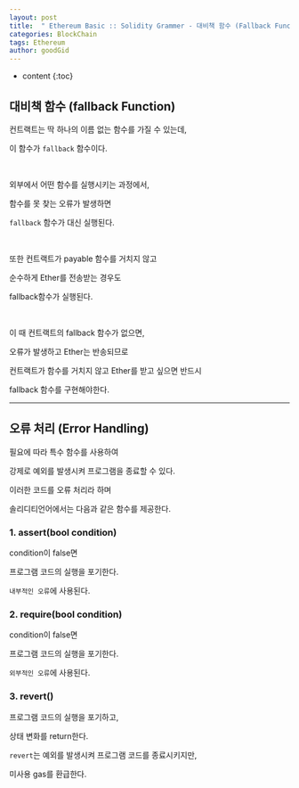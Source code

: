 ```yaml
---
layout: post
title:  " Ethereum Basic :: Solidity Grammer - 대비책 함수 (Fallback Function) & 오류 처리 (Error Handling) "
categories: BlockChain
tags: Ethereum
author: goodGid
---
```

* content
{:toc}


## 대비책 함수 (fallback Function)

컨트랙트는 딱 하나의 이름 없는 함수를 가질 수 있는데,

이 함수가 `fallback` 함수이다.

<br>

외부에서 어떤 함수를 실행시키는 과정에서,

함수를 못 찾는 오류가 발생하면 

`fallback` 함수가 대신 실행된다.

<br>

또한 컨트랙트가 payable 함수를 거치지 않고

순수하게 Ether를 전송받는 경우도

fallback함수가 실행된다.

<br>

이 때 컨트랙트의 fallback 함수가 없으면,

오류가 발생하고 Ether는 반송되므로

컨트랙트가 함수를 거치지 않고 Ether를 받고 싶으면 반드시

fallback 함수를 구현해야한다.

---

## 오류 처리 (Error Handling)

필요에 따라 특수 함수를 사용하여

강제로 예외를 발생시켜 프로그램을 종료할 수 있다.

이러한 코드를 오류 처리라 하며

솔리디티언어에서는 다음과 같은 함수를 제공한다.

### 1. assert(bool condition)

condition이 false면

프로그램 코드의 실행을 포기한다.

`내부적인 오류`에 사용된다.

### 2. require(bool condition)

condition이 false면

프로그램 코드의 실행을 포기한다.

`외부적인 오류`에 사용된다.

### 3. revert()

프로그램 코드의 실행을 포기하고,

상태 변화를 return한다.

`revert`는 예외를 발생시켜 프로그램 코드를 종료시키지만,

미사용 gas를 환급한다.



